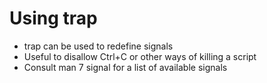 # Using trap

- trap can be used to redefine signals
- Useful to disallow Ctrl+C or other ways of killing a script
- Consult man 7 signal for a list of available signals
